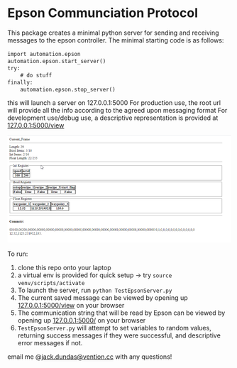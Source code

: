 # Epson Communciation Protocol

This package creates a minimal python server for sending and receiving messages to the epson controller. 
The minimal starting code is as follows:
```
import automation.epson
automation.epson.start_server()
try:
    # do stuff
finally:
    automation.epson.stop_server()
```
this will launch a server on 127.0.0.1:5000
For production use, the root url will  provide all the info according to the agreed upon messaging format
For development use/debug use, a descriptive representation is provided at [127.0.0.1:5000/view](http://127.0.0.1:5000/view)

![alt text](https://github.com/jack-dundas/EpsonComms/blob/master/DebugView.png?raw=true)

To run:
1. clone this repo onto your laptop
1. a virtual env is provided for quick setup -> try ```source venv/scripts/activate```
1. To launch the server, run ```python TestEpsonServer.py```
1. The current saved message can be viewed by opening up [127.0.0.1:5000/view](http://127.0.0.1:5000/view) on your browser
1. The communication string that will be read by Epson can be viewed by opening up [127.0.0.1:5000/](http://127.0.0.1:5000/) on your browser
1. ```TestEpsonServer.py``` will attempt to set variables to random values, returning success messages if they were successful, and descriptive error messages if not. 



email me @jack.dundas@vention.cc with any questions!